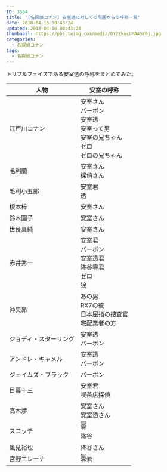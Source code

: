 ```yaml
---
ID: 3564
title: '[名探偵コナン] 安室透に対しての周囲からの呼称一覧'
date: 2018-04-16 00:43:24
updated: 2018-04-16 00:43:24
thumbnail: https://pbs.twimg.com/media/DY2ZkucUMAASY6j.jpg
categories:
  - 名探偵コナン
tags:
  - 名探偵コナン
---
```


トリプルフェイスである安室透の呼称をまとめてみた。

<!--more-->

<table style="width:100%;">
<thead>
 <tr>
   <th>人物</th>
   <th>安室の呼称</th>
 </tr>
</thead>
<tbody>
  <tr>
    <td>江戸川コナン</td>
    <td>
安室さん<br>
バーボン<br>
安室透<br>
安室って男<br>
安室の兄ちゃん<br>
ゼロ<br>
ゼロの兄ちゃん
    </td>
  </tr>
  <tr>
    <td>毛利蘭</td>
    <td>
安室さん<br>
探偵さん
    </td>
  </tr>
  <tr>
    <td>毛利小五郎</td>
    <td>
安室君<br>
透
    </td>
  </tr>
  <tr>
    <td>榎本梓</td>
    <td>
安室さん
    </td>
  </tr>
  <tr>
    <td>鈴木園子</td>
    <td>
安室さん
    </td>
  </tr>
  <tr>
    <td>世良真純</td>
    <td>
安室さん
    </td>
  </tr>
  <tr>
    <td>赤井秀一</td>
    <td>
安室君<br>
バーボン<br>
安室透君<br>
降谷零君<br>
ゼロ<br>
狼
    </td>
  </tr>
  <tr>
    <td>沖矢昴</td>
    <td>
あの男<br>
RX7の彼<br>
日本屈指の捜査官<br>
宅配業者の方
    </td>
  </tr>
  <tr>
    <td>ジョディ・スターリング</td>
    <td>
安室透<br>
バーボン
    </td>
  </tr>
  <tr>
    <td>アンドレ・キャメル</td>
    <td>
安室透<br>
バーボン
    </td>
  </tr>
  <tr>
    <td>ジェイムズ・ブラック</td>
    <td>
バーボン
    </td>
  </tr>
  <tr>
    <td>目暮十三</td>
    <td>
安室君<br>
喫茶店探偵
    </td>
  </tr>
  <tr>
    <td>高木渉</td>
    <td>
安室さん<br>
安室透さん
    </td>
  </tr>
  <tr>
    <td>スコッチ</td>
    <td>
<ruby>零<rt>ゼロ</rt></ruby> <br>
降谷
    </td>
  </tr>
  <tr>
    <td>風見裕也</td>
    <td>
降谷さん
    </td>
  </tr>
  <tr>
    <td>宮野エレーナ</td>
    <td>
<ruby>零<rt>れい</rt></ruby>君
    </td>
  </tr>
</tbody>
</table>
